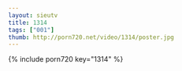 ```yaml
--- 
layout: sieutv
title: 1314
tags: ["001"]
thumb: http://porn720.net/video/1314/poster.jpg
---
```

{% include porn720 key="1314" %} 

